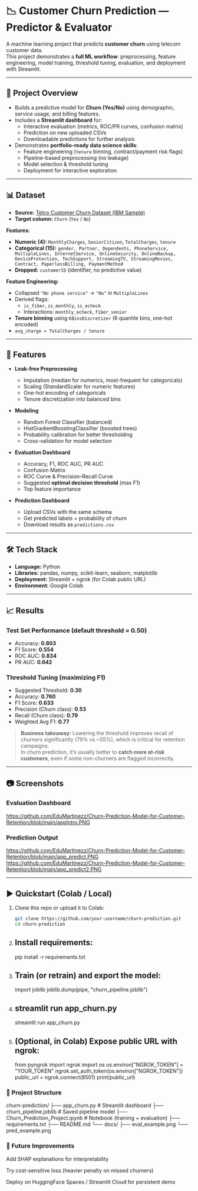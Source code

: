 # 📉 Customer Churn Prediction — Predictor & Evaluator

A machine learning project that predicts **customer churn** using telecom customer data.  
This project demonstrates a **full ML workflow**: preprocessing, feature engineering, model training, threshold tuning, evaluation, and deployment with Streamlit.

---

## 📖 Project Overview
- Builds a predictive model for **Churn (Yes/No)** using demographic, service usage, and billing features.  
- Includes a **Streamlit dashboard** for:
  - Interactive evaluation (metrics, ROC/PR curves, confusion matrix)  
  - Prediction on new uploaded CSVs  
  - Downloadable predictions for further analysis  
- Demonstrates **portfolio-ready data science skills**:
  - Feature engineering (`tenure` binning, contract/payment risk flags)  
  - Pipeline-based preprocessing (no leakage)  
  - Model selection & threshold tuning  
  - Deployment for interactive exploration  

---

## 📊 Dataset
- **Source:** [Telco Customer Churn Dataset (IBM Sample)](https://www.kaggle.com/blastchar/telco-customer-churn)  
- **Target column:** `Churn` (`Yes` / `No`)  

**Features:**
- **Numeric (4):** `MonthlyCharges`, `SeniorCitizen`, `TotalCharges`, `tenure`  
- **Categorical (15):** `gender, Partner, Dependents, PhoneService, MultipleLines, InternetService, OnlineSecurity, OnlineBackup, DeviceProtection, TechSupport, StreamingTV, StreamingMovies, Contract, PaperlessBilling, PaymentMethod`  
- **Dropped:** `customerID` (identifier, no predictive value)  

**Feature Engineering:**
- Collapsed `"No phone service"` → `"No"` in `MultipleLines`  
- Derived flags:  
  - `is_fiber`, `is_monthly`, `is_echeck`  
  - Interactions: `monthly_echeck`, `fiber_senior`  
- **Tenure binning** using `KBinsDiscretizer` (6 quantile bins, one-hot encoded)  
- `avg_charge = TotalCharges / tenure`  

---

## 🚀 Features
- **Leak-free Preprocessing**
  - Imputation (median for numerics, most-frequent for categoricals)  
  - Scaling (StandardScaler for numeric features)  
  - One-hot encoding of categoricals  
  - Tenure discretization into balanced bins  

- **Modeling**
  - Random Forest Classifier (balanced)  
  - HistGradientBoostingClassifier (boosted trees)  
  - Probability calibration for better thresholding  
  - Cross-validation for model selection  

- **Evaluation Dashboard**
  - Accuracy, F1, ROC AUC, PR AUC  
  - Confusion Matrix  
  - ROC Curve & Precision–Recall Curve  
  - Suggested **optimal decision threshold** (max F1)  
  - Top feature importance  

- **Prediction Dashboard**
  - Upload CSVs with the same schema  
  - Get predicted labels + probability of churn  
  - Download results as `predictions.csv`  

---

## 🛠️ Tech Stack
- **Language:** Python  
- **Libraries:** pandas, numpy, scikit-learn, seaborn, matplotlib  
- **Deployment:** Streamlit + ngrok (for Colab public URL)  
- **Environment:** Google Colab  

---

## 📈 Results

### Test Set Performance (default threshold = 0.50)
- Accuracy: **0.803**  
- F1 Score: **0.554**  
- ROC AUC: **0.834**  
- PR AUC: **0.642**

### Threshold Tuning (maximizing F1)
- Suggested Threshold: **0.30**  
- Accuracy: **0.760**  
- F1 Score: **0.633**  
- Precision (Churn class): **0.53**  
- Recall (Churn class): **0.79**  
- Weighted Avg F1: **0.77**

> **Business takeaway:** Lowering the threshold improves recall of churners significantly (79% vs ~55%), which is critical for retention campaigns.  
> In churn prediction, it’s usually better to **catch more at-risk customers**, even if some non-churners are flagged incorrectly.

---

## 📷 Screenshots

### Evaluation Dashboard
https://github.com/EduMartinezz/Churn-Prediction-Model-for-Customer-Retention/blob/main/appIntro.PNG

### Prediction Output
https://github.com/EduMartinezz/Churn-Prediction-Model-for-Customer-Retention/blob/main/app_predict.PNG
https://github.com/EduMartinezz/Churn-Prediction-Model-for-Customer-Retention/blob/main/app_predict2.PNG


---

## ▶️ Quickstart (Colab / Local)

1. Clone this repo or upload it to Colab:
   ```bash
   git clone https://github.com/your-username/churn-prediction.git
   cd churn-prediction

2. ## Install requirements:
    pip install -r requirements.txt

3. ## Train (or retrain) and export the model:
    import joblib
    joblib.dump(pipe, "churn_pipeline.joblib")

4. ## streamlit run app_churn.py
    streamlit run app_churn.py

5. ##  (Optional, in Colab) Expose public URL with ngrok:
    from pyngrok import ngrok
    import os
    os.environ["NGROK_TOKEN"] = "YOUR_TOKEN"
    ngrok.set_auth_token(os.environ["NGROK_TOKEN"])
    public_url = ngrok.connect(8501)
    print(public_url)



### 📂 Project Structure
churn-prediction/
├── app_churn.py             # Streamlit dashboard
├── churn_pipeline.joblib    # Saved pipeline model
├── Churn_Prediction_Project.ipynb   # Notebook (training + evaluation)
├── requirements.txt
├── README.md
└── docs/
    ├── eval_example.png
    └── pred_example.png


### 🔮 Future Improvements

Add SHAP explanations for interpretability

Try cost-sensitive loss (heavier penalty on missed churners)

Deploy on HuggingFace Spaces / Streamlit Cloud for persistent demo

